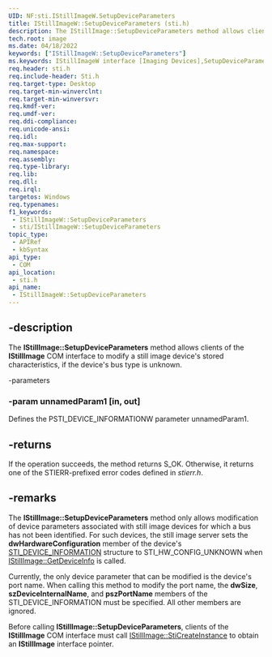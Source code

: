 ```yaml
---
UID: NF:sti.IStillImageW.SetupDeviceParameters
title: IStillImageW::SetupDeviceParameters (sti.h)
description: The IStillImage::SetupDeviceParameters method allows clients of the IStillImage COM interface to modify a still image device's stored characteristics, if the device's bus type is unknown.
tech.root: image
ms.date: 04/18/2022
keywords: ["IStillImageW::SetupDeviceParameters"]
ms.keywords: IStillImageW interface [Imaging Devices],SetupDeviceParameters method, IStillImageW.SetupDeviceParameters, IStillImageW::SetupDeviceParameters, SetupDeviceParameters, SetupDeviceParameters method [Imaging Devices], SetupDeviceParameters method [Imaging Devices],IStillImageW interface, image.istillimage_setupdeviceparameters, sti/IStillImageW::SetupDeviceParameters, stifnc_08d945b1-ff61-4018-ae0b-5b134fc4f112.xml
req.header: sti.h
req.include-header: Sti.h
req.target-type: Desktop
req.target-min-winverclnt: 
req.target-min-winversvr: 
req.kmdf-ver: 
req.umdf-ver: 
req.ddi-compliance: 
req.unicode-ansi: 
req.idl: 
req.max-support: 
req.namespace: 
req.assembly: 
req.type-library: 
req.lib: 
req.dll: 
req.irql: 
targetos: Windows
req.typenames: 
f1_keywords:
 - IStillImageW::SetupDeviceParameters
 - sti/IStillImageW::SetupDeviceParameters
topic_type:
 - APIRef
 - kbSyntax
api_type:
 - COM
api_location:
 - sti.h
api_name:
 - IStillImageW::SetupDeviceParameters
---
```


## -description

The **IStillImage::SetupDeviceParameters** method allows clients of the **IStillImage** COM interface to modify a still image device's stored characteristics, if the device's bus type is unknown.

 -parameters

### -param unnamedParam1 [in, out]

Defines the PSTI_DEVICE_INFORMATIONW parameter unnamedParam1.

## -returns

If the operation succeeds, the method returns S_OK. Otherwise, it returns one of the STIERR-prefixed error codes defined in *stierr.h*.

## -remarks

The **IStillImage::SetupDeviceParameters** method only allows modification of device parameters associated with still image devices for which a bus has not been identified. For such devices, the still image server sets the **dwHardwareConfiguration** member of the device's [STI_DEVICE_INFORMATION](./ns-sti-_sti_device_informationw.md) structure to STI_HW_CONFIG_UNKNOWN when [IStillImage::GetDeviceInfo](/previous-versions/windows/hardware/drivers/ff543782(v=vs.85)) is called.

Currently, the only device parameter that can be modified is the device's port name. When calling this method to modify the port name, the **dwSize**, **szDeviceInternalName**, and **pszPortName** members of the STI_DEVICE_INFORMATION must be specified. All other members are ignored.

Before calling **IStillImage::SetupDeviceParameters**, clients of the **IStillImage** COM interface must call [IStillImage::StiCreateInstance](/previous-versions/windows/hardware/drivers/ff543804(v=vs.85)) to obtain an **IStillImage** interface pointer.